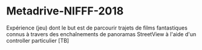 # Metadrive-NIFFF-2018
Expérience (jeu) dont le but est de parcourir trajets de films fantastiques connus à travers des enchaînements de panoramas StreetView à l'aide d'un controller particulier [TB]
